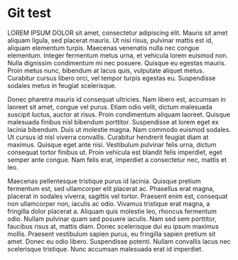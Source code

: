 # Git test

LOREM IPSUM DOLOR sit amet, consectetur adipiscing elit. Mauris sit amet aliquam ligula, sed placerat mauris. Ut nisi risus, pulvinar mattis est id, aliquam elementum turpis. Maecenas venenatis nulla nec congue elementum. Integer fermentum metus urna, et vehicula lorem euismod non. Nulla dignissim condimentum mi nec posuere. Quisque eu egestas mauris. Proin metus nunc, bibendum at lacus quis, vulputate aliquet metus. Curabitur cursus libero orci, vel tempor turpis egestas eu. Suspendisse sodales metus in feugiat scelerisque.

Donec pharetra mauris id consequat ultricies. Nam libero est, accumsan in laoreet sit amet, congue vel purus. Etiam odio velit, dictum malesuada suscipit luctus, auctor at risus. Proin condimentum aliquam laoreet. Quisque malesuada finibus nisl bibendum porttitor. Suspendisse at lorem eget ex lacinia bibendum. Duis ut molestie magna. Nam commodo euismod sodales. Ut cursus id nisl viverra convallis. Curabitur hendrerit feugiat diam at maximus. Quisque eget ante nisi. Vestibulum pulvinar felis urna, dictum consequat tortor finibus ut. Proin vehicula est blandit felis imperdiet, eget semper ante congue. Nam felis erat, imperdiet a consectetur nec, mattis et leo.

Maecenas pellentesque tristique purus id lacinia. Quisque pretium fermentum est, sed ullamcorper elit placerat ac. Phasellus erat magna, placerat in sodales viverra, sagittis vel tortor. Praesent enim est, consequat non ullamcorper non, iaculis ac odio. Vivamus tristique erat magna, a fringilla dolor placerat a. Aliquam quis molestie leo, rhoncus fermentum odio. Nullam pulvinar quam sed posuere iaculis. Nam sed sem porttitor, faucibus risus at, mattis diam. Donec scelerisque dui eu ipsum maximus mollis. Praesent vestibulum sapien purus, eu fringilla sapien pretium sit amet. Donec eu odio libero. Suspendisse potenti. Nullam convallis lacus nec scelerisque tristique. Nunc accumsan malesuada erat id imperdiet.